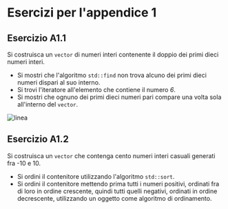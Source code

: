 # Esercizi per l'appendice 1

## Esercizio A1.1

Si costruisca un ```vector``` di numeri interi contenente il doppio dei primi dieci numeri interi.
  * Si mostri che l'algoritmo ```std::find``` non trova alcuno dei primi dieci numeri dispari al suo interno.
  * Si trovi l'iteratore all'elemento che contiene il numero *6*.
  * Si mostri che ognuno dei primi dieci numeri pari compare una volta sola all'interno del ```vector```.

![linea](../immagini/linea.png)

## Esercizio A1.2

Si costruisca un ```vector``` che contenga cento numeri interi casuali generati fra -10 e 10.
  * Si ordini il contenitore utilizzando l'algoritmo ```std::sort```.
  * Si ordini il contenitore mettendo prima tutti i numeri positivi, ordinati fra di loro in ordine crescente, 
    quindi tutti quelli negativi, ordinati in ordine decrescente,
    utilizzando un oggetto come algoritmo di ordinamento.
